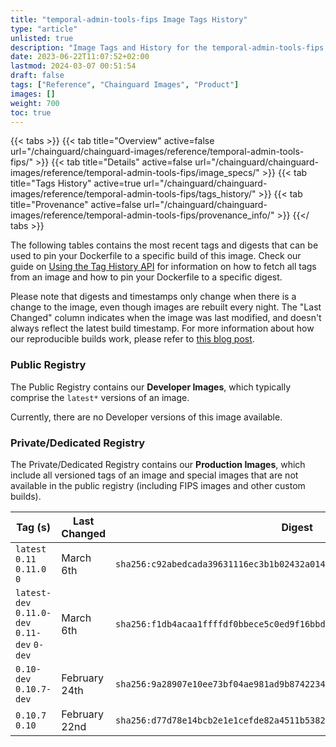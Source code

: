 ```yaml
---
title: "temporal-admin-tools-fips Image Tags History"
type: "article"
unlisted: true
description: "Image Tags and History for the temporal-admin-tools-fips Chainguard Image"
date: 2023-06-22T11:07:52+02:00
lastmod: 2024-03-07 00:51:54
draft: false
tags: ["Reference", "Chainguard Images", "Product"]
images: []
weight: 700
toc: true
---
```


{{< tabs >}}
{{< tab title="Overview" active=false url="/chainguard/chainguard-images/reference/temporal-admin-tools-fips/" >}}
{{< tab title="Details" active=false url="/chainguard/chainguard-images/reference/temporal-admin-tools-fips/image_specs/" >}}
{{< tab title="Tags History" active=true url="/chainguard/chainguard-images/reference/temporal-admin-tools-fips/tags_history/" >}}
{{< tab title="Provenance" active=false url="/chainguard/chainguard-images/reference/temporal-admin-tools-fips/provenance_info/" >}}
{{</ tabs >}}

The following tables contains the most recent tags and digests that can be used to pin your Dockerfile to a specific build of this image. Check our guide on [Using the Tag History API](/chainguard/chainguard-images/using-the-tag-history-api/) for information on how to fetch all tags from an image and how to pin your Dockerfile to a specific digest.

Please note that digests and timestamps only change when there is a change to the image, even though images are rebuilt every night. The "Last Changed" column indicates when the image was last modified, and doesn't always reflect the latest build timestamp. For more information about how our reproducible builds work, please refer to [this blog post](https://www.chainguard.dev/unchained/reproducing-chainguards-reproducible-image-builds).

### Public Registry
The Public Registry contains our **Developer Images**, which typically comprise the `latest*` versions of an image.

Currently, there are no Developer versions of this image available.

### Private/Dedicated Registry
The Private/Dedicated Registry contains our **Production Images**, which include all versioned tags of an image and special images that are not available in the public registry (including FIPS images and other custom builds).

| Tag (s)                                       | Last Changed  | Digest                                                                    |
|-----------------------------------------------|---------------|---------------------------------------------------------------------------|
|  `latest` `0.11` `0.11.0` `0`                 | March 6th     | `sha256:c92abedcada39631116ec3b1b02432a014430b3739402af68b798ff1722b7700` |
|  `latest-dev` `0.11.0-dev` `0.11-dev` `0-dev` | March 6th     | `sha256:f1db4acaa1ffffdf0bbece5c0ed9f16bbd63db23fc5f426ef8ccc9b8c03f7207` |
|  `0.10-dev` `0.10.7-dev`                      | February 24th | `sha256:9a28907e10ee73bf04ae981ad9b8742234dca255c4e154aea64f494544fc1ad8` |
|  `0.10.7` `0.10`                              | February 22nd | `sha256:d77d78e14bcb2e1e1cefde82a4511b5382bf78a34b6d4eed6b1ff8645fb10feb` |

